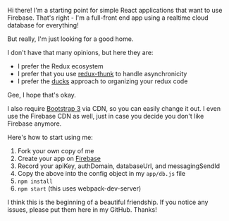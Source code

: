 Hi there! I'm a starting point for simple React applications that want to use Firebase.
That's right - I'm a full-front end app using a realtime cloud database for everything!

But really, I'm just looking for a good home.

I don't have that many opinions, but here they are:
- I prefer the Redux ecosystem
- I prefer that you use [redux-thunk](https://github.com/gaearon/redux-thunk) to handle asynchronicity
- I prefer the [ducks](https://github.com/erikras/ducks-modular-redux) approach to organizing your redux code

Gee, I hope that's okay.

I also require [Bootstrap 3](http://getbootstrap.com/) via CDN, so you can easily change it out.
I even use the Firebase CDN as well, just in case you decide you don't like Firebase anymore.

Here's how to start using me:

1. Fork your own copy of me
2. Create your app on [Firebase](https://firebase.google.com/)
3. Record your apiKey, authDomain, databaseUrl, and messagingSendId
4. Copy the above into the config object in my `app/db.js` file
5. `npm install`
6. `npm start` (this uses webpack-dev-server)

I think this is the beginning of a beautiful friendship.
If you notice any issues, please put them here in my GitHub.
Thanks!
